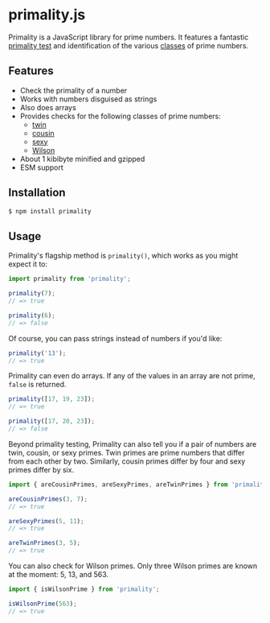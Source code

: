 # primality.js

Primality is a JavaScript library for prime numbers. It features a fantastic
[primality test](https://en.wikipedia.org/wiki/Primality_test) and
identification of the various
[classes](https://en.wikipedia.org/wiki/Template:Prime_number_classes) of prime
numbers.

## Features

  - Check the primality of a number
  - Works with numbers disguised as strings
  - Also does arrays
  - Provides checks for the following classes of prime numbers:
    - [twin](https://en.wikipedia.org/wiki/Twin_prime)
    - [cousin](https://en.wikipedia.org/wiki/Cousin_prime)
    - [sexy](https://en.wikipedia.org/wiki/Sexy_prime)
    - [Wilson](https://en.wikipedia.org/wiki/Wilson_prime)
  - About 1 kibibyte minified and gzipped
  - ESM support

## Installation

``` bash
$ npm install primality
```

## Usage

Primality's flagship method is `primality()`, which works as you might expect it
to:

``` javascript
import primality from 'primality';

primality(7);
// => true

primality(6);
// => false
```

Of course, you can pass strings instead of numbers if you'd like:

``` javascript
primality('13');
// => true
```

Primality can even do arrays. If any of the values in an array are not prime,
`false` is returned.

``` javascript
primality([17, 19, 23]);
// => true

primality([17, 20, 23]);
// => false
```

Beyond primality testing, Primality can also tell you if a pair of numbers are
twin, cousin, or sexy primes. Twin primes are prime numbers that differ from
each other by two. Similarly, cousin primes differ by four and sexy primes
differ by six.

``` javascript
import { areCousinPrimes, areSexyPrimes, areTwinPrimes } from 'primality';

areCousinPrimes(3, 7);
// => true

areSexyPrimes(5, 11);
// => true

areTwinPrimes(3, 5);
// => true
```

You can also check for Wilson primes. Only three Wilson primes are known at the
moment: 5, 13, and 563.

``` javascript
import { isWilsonPrime } from 'primality';

isWilsonPrime(563);
// => true
```
